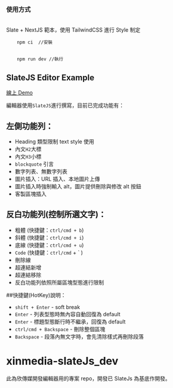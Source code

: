 ### 使用方式

<br/>Slate + NextJS 範本，使用 TailwindCSS 進行 Style 制定

```
    npm ci  //安裝


    npm run dev //執行
```

## SlateJS Editor Example

[線上 Demo](https://slate-editor.netlify.app/)

編輯器使用`SlateJS`進行撰寫，目前已完成功能有：

## 左側功能列：

-   Heading 類型限制 text style 使用
-   內文`H2`大標
-   內文`H3`小標
-   `blockquote` 引言
-   數字列表、無數字列表
-   圖片插入：URL 插入、本地圖片上傳
-   圖片插入時強制輸入 alt，圖片提供刪除與修改 alt 按鈕
-   客製區塊插入

## 反白功能列(控制所選文字)：

-   粗體 (快捷鍵：`ctrl/cmd + b`)
-   斜體 (快捷鍵：`ctrl/cmd + i`)
-   底線 (快捷鍵：`ctrl/cmd + u`)
-   `Code` (快捷鍵：`ctrl/cmd` + ` )
-   刪除線
-   超連結新增
-   超連結移除
-   反白功能列依照所屬區塊型態進行限制

##快捷鍵(HotKey)說明：

-   `shift + Enter` - soft break
-   `Enter` - 列表型態時無內容自動回復為 default
-   `Enter` - 標題型態斷行時不繼承，回復為 default
-   `ctrl/cmd + Backspace` - 刪除整個區塊
-   `Backspace` - 段落內無文字時，會先清除樣式再刪除段落

# xinmedia-slateJs_dev

此為欣傳媒開發編輯器用的專案 repo，開發已 SlateJs 為基底作開發。
